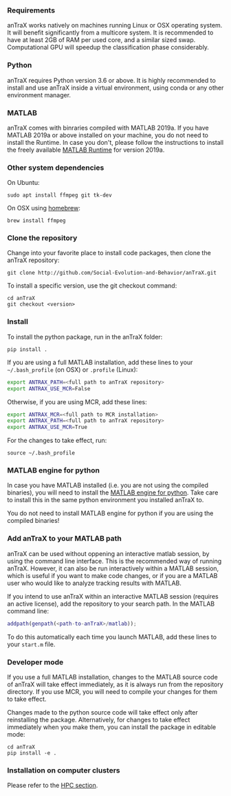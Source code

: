 
### Requirements

anTraX works natively on machines running Linux or OSX operating system. It will benefit significantly from a multicore system. It is recommended to have at least 2GB of RAM per used core, and a similar sized swap. Computational GPU will speedup the classification phase considerably. 

### Python

anTraX requires Python version 3.6 or above. It is highly recommended to install and use anTraX inside a virtual environment, using conda or any other environment manager. 

### MATLAB 

anTraX comes with binraries compiled with MATLAB 2019a. If you have MATLAB 2019a or above installed on your machine, you do not need to install the Runtime. In case you don't, please follow the instructions to install the freely available [MATLAB Runtime](https://www.mathworks.com/products/compiler/matlab-runtime.html) for version 2019a.

### Other system dependencies 

On Ubuntu:

```console
sudo apt install ffmpeg git tk-dev
```

On OSX using [homebrew](https://brew.sh/):

```console
brew install ffmpeg
```
### Clone the repository

Change into your favorite place to install code packages, then clone the anTraX repository:

```console
git clone http://github.com/Social-Evolution-and-Behavior/anTraX.git
```

To install a specific version, use the git checkout command:

```console
cd anTraX
git checkout <version>
```

### Install

To install the python package, run in the anTraX folder:

```console
pip install .
```

If you are using a full MATLAB installation, add these lines to your `~/.bash_profile` (on OSX) or  `.profile` (Linux):

```bash
export ANTRAX_PATH=<full path to anTraX repository>
export ANTRAX_USE_MCR=False
```

Otherwise, if you are using MCR, add these lines:

```bash
export ANTRAX_MCR=<full path to MCR installation>
export ANTRAX_PATH=<full path to anTraX repository>
export ANTRAX_USE_MCR=True
```

For the changes to take effect, run:
```console
source ~/.bash_profile
```

### MATLAB engine for python

In case you have MATLAB installed (i.e. you are not using the compiled binaries), you will need to install the [MATLAB engine for python](https://www.mathworks.com/help/matlab/matlab_external/install-the-matlab-engine-for-python.html). Take care to install this in the same python environment you installed anTraX to.

You do not need to install MATLAB engine for python if you are using the compiled binaries!

### Add anTraX to your MATLAB path

anTraX can be used without oppening an interactive matlab session, by using the command line interface. This is the recommended way of running anTraX. However, it can also be run interactively within a MATLAB session, which is useful if you want to make code changes, or if you are a MATLAB user who would like to analyze tracking results with MATLAB.

If you intend to use anTraX within an interactive MATLAB session (requires an active license), add the repository to your search path. In the MATLAB command line:

```matlab
addpath(genpath(<path-to-anTraX>/matlab));
```

To do this automatically each time you launch MATLAB, add these lines to your `start.m` file.

### Developer mode

If you use a full MATLAB installation, changes to the MATLAB source code of anTraX will take effect immediately, as it is always run from the repository directory. If you use MCR, you will need to compile your changes for them to take effect.

Changes made to the python source code will take effect only after reinstalling the package. Alternatively, for changes to take effect immediately when you make them, you can install the package in editable mode:

```console
cd anTraX
pip install -e .
```

### Installation on computer clusters

Please refer to the [HPC section](hpc.md#installation).
